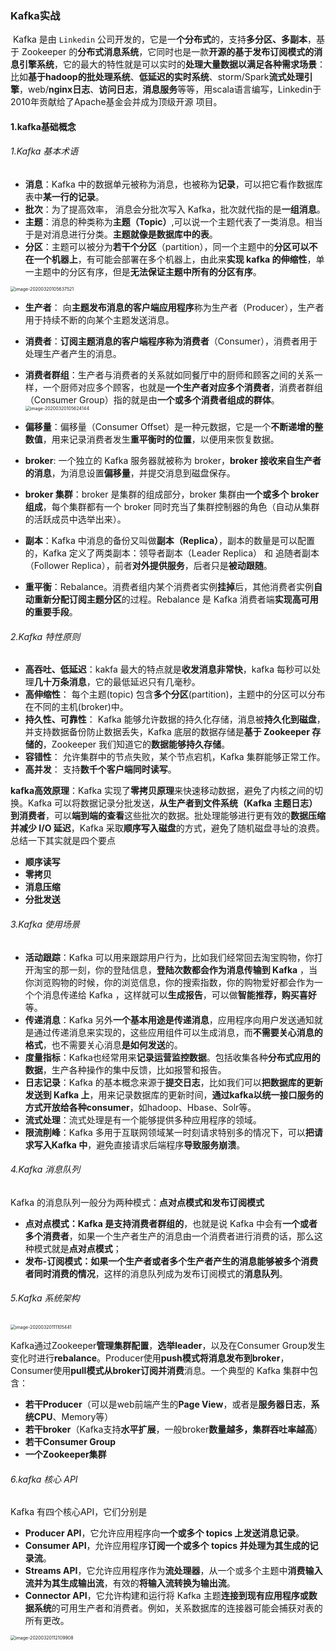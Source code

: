 ### Kafka实战

​		Kafka 是由 `Linkedin` 公司开发的，它是一**个分布式**的，支持**多分区、多副本**，基于 Zookeeper 的**分布式消息系统**，它同时也是一款**开源的基于发布订阅模式的消息引擎系统**，它的最大的特性就是可以实时的**处理大量数据以满足各种需求场景**：比如**基于hadoop的批处理系统**、**低延迟的实时系统**、storm/Spark**流式处理引擎**，web/**nginx日志**、**访问日志**，**消息服务**等等，用scala语言编写，Linkedin于2010年贡献给了Apache基金会并成为顶级开源 项目。

#### 1.kafka基础概念

###### 1.Kafka 基本术语

- **消息**：Kafka 中的数据单元被称为消息，也被称为**记录**，可以把它看作数据库表中**某一行的记录**。
- **批次**：为了提高效率， 消息会分批次写入 Kafka，批次就代指的是**一组消息**。
- **主题**：消息的种类称为**主题（Topic）**,可以说一个主题代表了一类消息。相当于是对消息进行分类。**主题就像是数据库中的表**。
- **分区**：主题可以被分为**若干个分区**（partition），同一个主题中的**分区可以不在一个机器上**，有可能会部署在多个机器上，由此来**实现 kafka 的伸缩性**，单一主题中的分区有序，但是**无法保证主题中所有的分区有序**。

<img src="/Users/xiaoxiangyuzhu/Pictures/Typora%20Images/image-20200320105637521.png" alt="image-20200320105637521" style="zoom:50%;" />

- **生产者**： 向**主题发布消息的客户端应用程序**称为生产者（Producer），生产者用于持续不断的向某个主题发送消息。
- **消费者**：**订阅主题消息的客户端程序称为消费者**（Consumer），消费者用于处理生产者产生的消息。
- **消费者群组**：生产者与消费者的关系就如同餐厅中的厨师和顾客之间的关系一样，一个厨师对应多个顾客，也就是**一个生产者对应多个消费者**，消费者群组（Consumer Group）指的就是由**一个或多个消费者组成的群体**。
    <img src="/Users/xiaoxiangyuzhu/Pictures/Typora%20Images/image-20200320105624144.png" alt="image-20200320105624144" style="zoom:50%;" />

- **偏移量**：偏移量（Consumer Offset）是一种元数据，它是一个**不断递增的整数值**，用来记录消费者发生**重平衡时的位置**，以便用来恢复数据。
- **broker**: 一个独立的 Kafka 服务器就被称为 broker，**broker 接收来自生产者的消息**，为消息设置**偏移量**，并提交消息到磁盘保存。
- **broker 集群**：broker 是集群的组成部分，broker 集群由**一个或多个 broker 组成**，每个集群都有一个 broker 同时充当了集群控制器的角色（自动从集群的活跃成员中选举出来）。
- **副本**：Kafka 中消息的备份又叫做**副本（Replica）**，副本的数量是可以配置的，Kafka 定义了两类副本：领导者副本（Leader Replica） 和 追随者副本（Follower Replica），前者**对外提供服务**，后者只是**被动跟随**。
- **重平衡**：Rebalance。消费者组内某个消费者实例**挂掉**后，其他消费者实例**自动重新分配订阅主题分区**的过程。Rebalance 是 Kafka 消费者端**实现高可用的重要手段**。



###### 2.Kafka 特性原则

- **高吞吐、低延迟**：kakfa 最大的特点就是**收发消息非常快**，kafka 每秒可以处理**几十万条消息**，它的最低延迟只有几毫秒。
- **高伸缩性**： 每个主题(topic) 包含**多个分区**(partition)，主题中的分区可以分布在不同的主机(broker)中。
- **持久性、可靠性**： Kafka 能够允许数据的持久化存储，消息被**持久化到磁盘**，并支持数据备份防止数据丢失，Kafka 底层的数据存储是**基于 Zookeeper 存储的**，Zookeeper 我们知道它的**数据能够持久存储**。
- **容错性**： 允许集群中的节点失败，某个节点宕机，Kafka 集群能够正常工作。
- **高并发**： 支持**数千个客户端同时读写**。

**kafka高效原理**：Kafka 实现了**零拷贝原理**来快速移动数据，避免了内核之间的切换。Kafka 可以将数据记录分批发送，**从生产者到文件系统（Kafka 主题日志）到消费者**，可以**端到端的查看**这些批次的数据。批处理能够进行更有效的**数据压缩并减少 I/O 延迟**，Kafka 采取**顺序写入磁盘**的方式，避免了随机磁盘寻址的浪费。总结一下其实就是四个要点

- **顺序读写**
- **零拷贝**
- **消息压缩**
- **分批发送**

###### 3.Kafka 使用场景

- **活动跟踪**：Kafka 可以用来跟踪用户行为，比如我们经常回去淘宝购物，你打开淘宝的那一刻，你的登陆信息，**登陆次数都会作为消息传输到 Kafka** ，当你浏览购物的时候，你的浏览信息，你的搜索指数，你的购物爱好都会作为一个个消息传递给 Kafka ，这样就可以**生成报告**，可以做**智能推荐，购买喜好**等。
- **传递消息**：Kafka 另外**一个基本用途是传递消息**，应用程序向用户发送通知就是通过传递消息来实现的，这些应用组件可以生成消息，而**不需要关心消息的格式**，也不需要关心消息**是如何发送**的。
- **度量指标**：Kafka也经常用来**记录运营监控数据**。包括收集各种**分布式应用的数据**，生产各种操作的集中反馈，比如报警和报告。
- **日志记录**：Kafka 的基本概念来源于**提交日志**，比如我们可以**把数据库的更新发送到 Kafka 上**，用来记录数据库的更新时间，**通过kafka以统一接口服务的方式开放给各种consumer**，如hadoop、Hbase、Solr等。
- **流式处理**：流式处理是有一个能够提供多种应用程序的领域。
- **限流削峰**：Kafka 多用于互联网领域某一时刻请求特别多的情况下，可以**把请求写入Kafka 中**，避免直接请求后端程序**导致服务崩溃**。



###### 4.Kafka 消息队列

Kafka 的消息队列一般分为两种模式：**点对点模式和发布订阅模式**

- **点对点模式：**Kafka 是支持**消费者群组的**，也就是说 Kafka 中会有**一个或者多个消费者**，如果一个生产者生产的消息由一个消费者进行消费的话，那么这种模式就是**点对点模式**；
- **发布-订阅模式：**如果一个生产者或者多个生产者产生的消息能够被**多个消费者同时消费的情况**，这样的消息队列成为发布订阅模式的**消息队列**。



###### 5.Kafka 系统架构

<img src="/Users/xiaoxiangyuzhu/Pictures/Typora%20Images/image-20200320111105441.png" alt="image-20200320111105441" style="zoom:50%;" />

​		Kafka通过Zookeeper**管理集群配置**，**选举leader**，以及在Consumer Group发生变化时进行**rebalance**。Producer使用**push模式将消息发布到broker**，Consumer使用**pull模式从broker订阅并消费**消息。一个典型的 Kafka 集群中包含：

- **若干Producer**（可以是web前端产生的**Page View**，或者是**服务器日志**，**系统CPU**、Memory等）
- **若干broker**（Kafka支持**水平扩展**，一般broker**数量越多，集群吞吐率越高**）
- **若干Consumer Group**
- **一个Zookeeper集群**


###### 6.kafka 核心 API

Kafka 有四个核心API，它们分别是

- **Producer API**，它允许应用程序向**一个或多个 topics 上发送消息记录**。
- **Consumer API**，允许应用程序**订阅一个或多个 topics 并处理为其生成的记录流**。
- **Streams API**，它允许应用程序作为**流处理器**，从一个或多个主题中**消费输入流并为其生成输出流**，有效的**将输入流转换为输出流**。
- **Connector API**，它允许构建和运行将 Kafka 主题**连接到现有应用程序或数据系统**的可用生产者和消费者。例如，关系数据库的连接器可能会捕获对表的所有更改。

<img src="/Users/xiaoxiangyuzhu/Pictures/Typora%20Images/image-20200320112109908.png" alt="image-20200320112109908" style="zoom:50%;" />